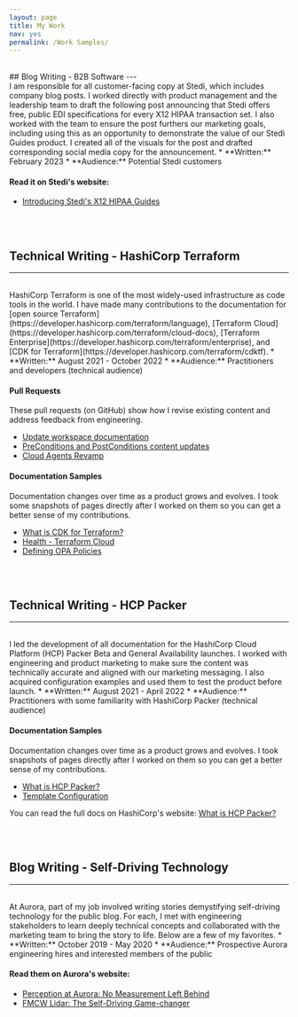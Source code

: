 ```yaml
---
layout: page
title: My Work
nav: yes
permalink: /Work Samples/
---
```

<br>
## Blog Writing - B2B Software
---
<br>
I am responsible for all customer-facing copy at Stedi, which includes company blog posts. I worked directly with product management and the leadership team to draft the following post announcing that Stedi offers free, public EDI specifications for every X12 HIPAA transaction set. I also worked with the team to ensure the post furthers our marketing goals, including using this as an opportunity to demonstrate the value of our Stedi Guides product. I created all of the visuals for the post and drafted corresponding social media copy for the announcement.
* **Written:** February 2023
* **Audience:** Potential Stedi customers

#### Read it on Stedi's website:
* <a href="https://www.stedi.com/blog/introducing-stedis-x12-hipaa-guides" target="_blank">Introducing Stedi's X12 HIPAA Guides</a>

<br><br>

## Technical Writing - HashiCorp Terraform
---
<br>
HashiCorp Terraform is one of the most widely-used infrastructure as code tools in the world. I have made many contributions to the documentation for [open source Terraform](https://developer.hashicorp.com/terraform/language), [Terraform Cloud](https://developer.hashicorp.com/terraform/cloud-docs), [Terraform Enterprise](https://developer.hashicorp.com/terraform/enterprise), and [CDK for Terraform](https://developer.hashicorp.com/terraform/cdktf).
* **Written:** August 2021 - October 2022
* **Audience:** Practitioners and developers (technical audience)

#### Pull Requests
These pull requests (on GitHub) show how I revise existing content and address feedback from engineering.
* <a href="https://github.com/hashicorp/terraform/pull/31849" target="_blank">Update workspace documentation</a>
* <a href="https://github.com/hashicorp/terraform/pull/30772" target="_blank">PreConditions and PostConditions content updates</a>
* <a href="https://github.com/hashicorp/terraform-docs-agents/pull/17" target="_blank">Cloud Agents Revamp</a>

#### Documentation Samples
Documentation changes over time as a product grows and evolves. I took some snapshots of pages directly after I worked on them so you can get a better sense of my contributions.
* <a href="/pics-pdfs/CDK%20for%20Terraform%20_%20Terraform%20_%20HashiCorp%20Developer.html" target="_blank">What is CDK for Terraform?</a>
* <a href="/pics-pdfs/Health%20-%20Terraform%20Cloud%20_%20Terraform%20_%20HashiCorp%20Developer.html" target="_blank">Health - Terraform Cloud</a>
* <a href="/pics-pdfs/Defining%20Policies%20-%20Open%20Policy%20Agent%20-%20Terraform%20Cloud%20_%20Terraform%20_%20HashiCorp%20Developer.html" target="_blank">Defining OPA Policies</a>


<br><br>

## Technical Writing - HCP Packer
---
<br>
I led the development of all documentation for the HashiCorp Cloud Platform (HCP) Packer Beta and General Availability launches. I worked with engineering and product marketing to make sure the content was technically accurate and aligned with our marketing messaging. I also acquired configuration examples and used them to test the product before launch.
* **Written:** August 2021 - April 2022
* **Audience:** Practitioners with some familiarity with HashiCorp Packer (technical audience)

#### Documentation Samples
Documentation changes over time as a product grows and evolves. I took snapshots of pages directly after I worked on them so you can get a better sense of my contributions.

* <a href="/pics-pdfs/What%20is%20HCP%20Packer_%20HashiCorp%20Cloud%20Platform%20.html" target="_blank">What is HCP Packer?</a>
* <a href="/pics-pdfs/Packer%20Template%20Configuration%20_%20HashiCorp%20Cloud%20Platform.html" target="_blank">Template Configuration</a>

You can read the full docs on HashiCorp's website: <a href="https://developer.hashicorp.com/hcp/docs/packer" target="_blank">What is HCP Packer?</a>

<br><br>

## Blog Writing - Self-Driving Technology
---
<br>
At Aurora, part of my job involved writing stories demystifying self-driving technology for the public blog. For each, I met with engineering stakeholders to learn deeply technical concepts and collaborated with the marketing team to bring the story to life. Below are a few of my favorites.
* **Written:** October 2019 - May 2020
* **Audience:** Prospective Aurora engineering hires and interested members of the public

#### Read them on Aurora's website:
* <a href="https://aurora.tech/blog/perception-at-aurora-no-measurement-left-behind" target="_blank">Perception at Aurora: No Measurement Left Behind</a>
* <a href="https://aurora.tech/blog/fmcw-lidar-the-self-driving-game-changer" target="_blank">FMCW Lidar: The Self-Driving Game-changer</a>
